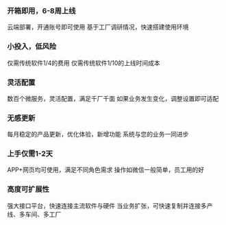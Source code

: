 ### 开箱即用，6-8周上线
云端部署，开通账号即可使用
基于工厂调研情况，快速搭建使用环境

### 小投入，低风险
仅需传统软件1/4的费用
仅需传统软件1/10的上线时间成本

### 灵活配置
数百个微服务，灵活配置，满足千厂千面
如果业务发生变化，调整设置即可适配

### 无感更新
每月稳定的产品更新，优化体验，新增功能
系统与您的业务一同进步

### 上手仅需1-2天
APP+网页均可使用，满足不同角色需求
操作如微信一般简单，员工用的好

### 高度可扩展性
强大接口平台，快速连接主流软件与硬件
当业务扩张，可快速复制并连接多产线、多车间、多工厂
